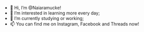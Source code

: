 - 👋 Hi, I’m @Naiaramucke!
- 👀 I’m interested in learning more every day;
- 🌱 I’m currently studying or working;
- 📫 You can find me on Instagram, Facebook and Threads now!

<!---
Naiaramucke/Naiaramucke is a ✨ special ✨ repository because its `README.md` (this file) appears on your GitHub profile.
You can click the Preview link to take a look at your changes.
--->
